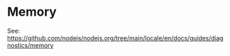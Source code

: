 # Memory

See: https://github.com/nodejs/nodejs.org/tree/main/locale/en/docs/guides/diagnostics/memory
